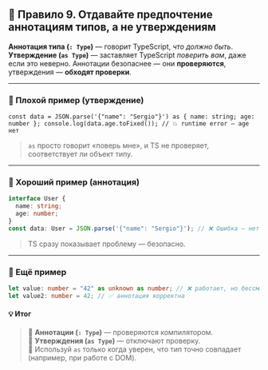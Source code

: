 ## 🧠 Правило 9. Отдавайте предпочтение аннотациям типов, а не утверждениям

**Аннотация типа (`: Type`)** — говорит TypeScript, _что должно быть_.  
**Утверждение (`as Type`)** — заставляет TypeScript _поверить вам_,
даже если это неверно.
Аннотации безопаснее — они **проверяются**, утверждения — **обходят проверки**.

---

### 🔹 Плохой пример (утверждение)

`const data = JSON.parse('{"name": "Sergio"}') as { name: string; age: number };
console.log(data.age.toFixed()); // 💥 runtime error — age нет`

> `as` просто говорит «поверь мне», и TS не проверяет, соответствует ли объект типу.

---

### 🔹 Хороший пример (аннотация)

```ts
interface User {
  name: string;
  age: number;
}
const data: User = JSON.parse('{"name": "Sergio"}'); // ❌ Ошибка — нет age
```

> TS сразу показывает проблему — безопасно.

---

### 🔹 Ещё пример

```typescript
let value: number = "42" as unknown as number; // ❌ работает, но бессмысленно
let value2: number = 42; // ✅ аннотация корректна
```

#### 💡 Итог

> 🔸 **Аннотации (`: Type`)** — проверяются компилятором.  
> 🔸 **Утверждения (`as Type`)** — отключают проверку.  
> 🔸 Используй `as` только когда уверен, что тип точно совпадает
> (например, при работе с DOM).
